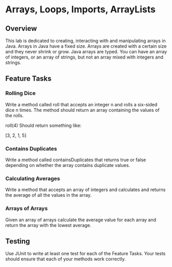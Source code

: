 # Arrays, Loops, Imports, ArrayLists

## Overview

This lab is dedicated to creating, interacting with and manipulating arrays in Java. Arrays in Java have a fixed size. Arrays are created with a certain size and they never shrink or grow. Java arrays are typed. You can have an array of integers, or an array of strings, but not an array mixed with integers and strings.

## Feature Tasks

### Rolling Dice

Write a method called roll that accepts an integer n and rolls a six-sided dice n times. The method should return an array containing the values of the rolls.

roll(4)
Should return something like:

[3, 2, 1, 5]

### Contains Duplicates

Write a method called containsDuplicates that returns true or false depending on whether the array contains duplicate values.

### Calculating Averages

Write a method that accepts an array of integers and calculates and returns the average of all the values in the array.

### Arrays of Arrays

Given an array of arrays calculate the average value for each array and return the array with the lowest average.

## Testing

Use JUnit to write at least one test for each of the Feature Tasks.
Your tests should ensure that each of your methods work correctly.
